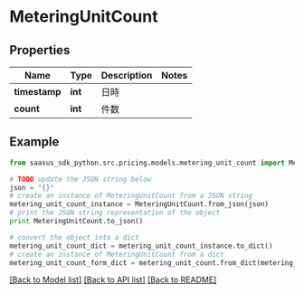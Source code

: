 # MeteringUnitCount


## Properties

Name | Type | Description | Notes
------------ | ------------- | ------------- | -------------
**timestamp** | **int** | 日時 | 
**count** | **int** | 件数 | 

## Example

```python
from saasus_sdk_python.src.pricing.models.metering_unit_count import MeteringUnitCount

# TODO update the JSON string below
json = "{}"
# create an instance of MeteringUnitCount from a JSON string
metering_unit_count_instance = MeteringUnitCount.from_json(json)
# print the JSON string representation of the object
print MeteringUnitCount.to_json()

# convert the object into a dict
metering_unit_count_dict = metering_unit_count_instance.to_dict()
# create an instance of MeteringUnitCount from a dict
metering_unit_count_form_dict = metering_unit_count.from_dict(metering_unit_count_dict)
```
[[Back to Model list]](../README.md#documentation-for-models) [[Back to API list]](../README.md#documentation-for-api-endpoints) [[Back to README]](../README.md)


